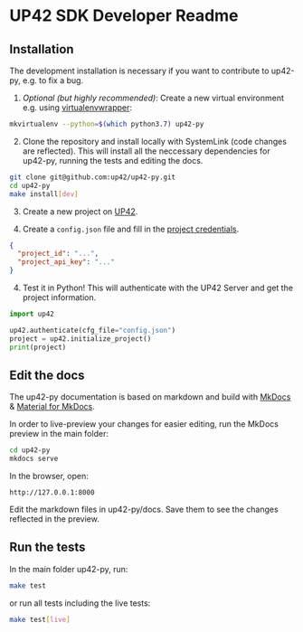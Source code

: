 # UP42 SDK Developer Readme

## Installation

The development installation is necessary if you want to contribute to up42-py, e.g. to fix a bug.

1. *Optional (but highly recommended)*: Create a new virtual environment e.g. using [virtualenvwrapper](https://virtualenvwrapper.readthedocs.io/en/latest/):
```bash
mkvirtualenv --python=$(which python3.7) up42-py
```

2. Clone the repository and install locally with SystemLink (code changes are reflected).
This will install all the neccessary dependencies for up42-py, running the tests and editing the docs.

```bash
git clone git@github.com:up42/up42-py.git
cd up42-py
make install[dev]
```

3. Create a new project on [UP42](https://up42.com).

4. Create a `config.json` file and fill in the [project credentials](https://docs.up42.com/developers/authentication#step-1-find-project-credentials).
```json
{
  "project_id": "...",
  "project_api_key": "..."
}
```

4. Test it in Python! This will authenticate with the UP42 Server and get the project information.
```python
import up42

up42.authenticate(cfg_file="config.json")
project = up42.initialize_project()
print(project)
```


## Edit the docs

The up42-py documentation is based on markdown and build with [MkDocs](https://www.mkdocs.org)
& [Material for MkDocs](https://squidfunk.github.io/mkdocs-material/).

In order to live-preview your changes for easier editing, run the MkDocs preview in the main folder:

```bash
cd up42-py
mkdocs serve
```

In the browser, open:

```
http://127.0.0.1:8000
```

Edit the markdown files in up42-py/docs. Save them to see the changes reflected in the preview.


## Run the tests

In the main folder up42-py, run:

```bash
make test
```

or run all tests including the live tests:
```bash
make test[live]
```
